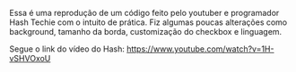 Essa é uma reprodução de um código feito pelo youtuber e programador Hash Techie com o intuito de prática. Fiz algumas poucas alterações como background, tamanho da borda, customização do checkbox e linguagem.

Segue o link do vídeo do Hash: https://www.youtube.com/watch?v=1H-vSHVOxoU